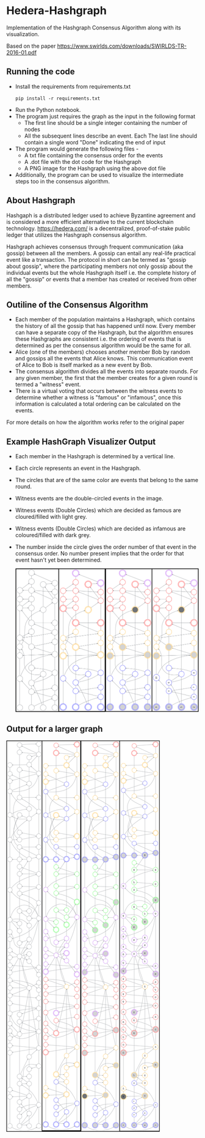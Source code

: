 # Hedera-Hashgraph
Implementation of the Hashgraph Consensus Algorithm along with its visualization.

Based on the paper https://www.swirlds.com/downloads/SWIRLDS-TR-2016-01.pdf

## Running the code
 - Install the requirements from requirements.txt
   ```
   pip install -r requirements.txt
   ```
 - Run the Python notebook.
 - The program just requires the graph as the input in the following format
   - The first line should be a single integer containing the number of nodes
   - All the subsequent lines describe an event. Each 
   The last line should contain a single word "Done" indicating the end of input
 - The program would generate the following files -
   - A txt file containing the consensus order for the events
   - A .dot file with the dot code for the Hashgraph
   - A PNG image for the Hashgraph using the above dot file
 - Additionally, the program can be used to visualize the intermediate steps too in the consensus algorithm.
  
  

## About Hashgraph
Hashgaph is a distributed ledger used to achieve Byzantine agreement and is considered a 
more efficient alternative to the current blockchain technology. https://hedera.com/ is
a decentralized, proof-of-stake public ledger that utilizes the Hashgraph consensus 
algorithm.

Hashgraph achieves consensus through frequent communication (aka gossip) between all the members. A gossip can entail any real-life practical event like a transaction. The protocol in short can be termed as "gossip about gossip", where the participating members not only gossip about the individual events but the whole Hashgraph itself i.e. the complete history of all the "gossip" or events that a member has created or received from other members.

## Outiline of the Consensus Algorithm 
 - Each member of the population maintains a Hashgraph, which contains the history of all the gossip that has happened until now. Every member can have a separate copy of the Hashgraph, but the algorithm ensures these Hashgraphs are consistent i.e. the ordering of events that is determined as per the consensus algorithm would be the same for all.
 - Alice (one of the members) chooses another member Bob by random and gossips all the events that Alice knows. This communication event of Alice to Bob is itself marked as a new event by Bob.
 - The consensus algorithm divides all the events into separate rounds. For any given member, the first that the member creates for a given round is termed a "witness" event.
 - There is a virtual voting that occurs between the witness events to determine whether a witness is "famous" or "infamous", once this information is calculated a total ordering can be calculated on the events.

For more details on how the algorithm works refer to the original paper 


## Example HashGraph Visualizer Output
- Each member in the Hashgraph is determined by a vertical line.
- Each circle represents an event in the Hashgraph.
- The circles that are of the same color are events that belong to the same round.
- Witness events are the double-circled events in the image.
- Witness events (Double Circles) which are decided as famous are cloured/filled with light grey.
- Witness events (Double Circles) which are decided as infamous are coloured/filled with dark grey.
- The number inside the circle gives the order number of that event in the consensus order. No number present implies that the order for that event hasn't yet been determined.

  ![alt text](https://github.com/atharva151101/Hedera_Hashgraph/blob/main/Hashgraph2_full.png)

## Output for a larger graph 
  
  ![alt text](https://github.com/atharva151101/Hedera_Hashgraph/blob/main/Hashgraph1_full.png)
